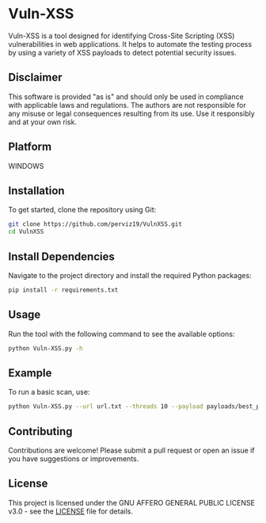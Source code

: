 # Vuln-XSS
Vuln-XSS is a tool designed for identifying Cross-Site Scripting (XSS) vulnerabilities in web applications. It helps to automate the testing process by using a variety of XSS payloads to detect potential security issues.

## Disclaimer
This software is provided "as is" and should only be used in compliance with applicable laws and regulations. The authors are not responsible for any misuse or legal consequences resulting from its use. Use it responsibly and at your own risk.

## Platform
WINDOWS

## Installation
To get started, clone the repository using Git:
```bash
git clone https://github.com/perviz19/VulnXSS.git
cd VulnXSS
```
## Install Dependencies
Navigate to the project directory and install the required Python packages:

```bash
pip install -r requirements.txt
```

## Usage
Run the tool with the following command to see the available options:

```bash
python Vuln-XSS.py -h
```

## Example
To run a basic scan, use:
```bash
python Vuln-XSS.py --url url.txt --threads 10 --payload payloads/best_payload(1500).txt 
```

## Contributing
Contributions are welcome! Please submit a pull request or open an issue if you have suggestions or improvements.

## License
This project is licensed under the GNU AFFERO GENERAL PUBLIC LICENSE v3.0 - see the [LICENSE](LICENSE) file for details.

